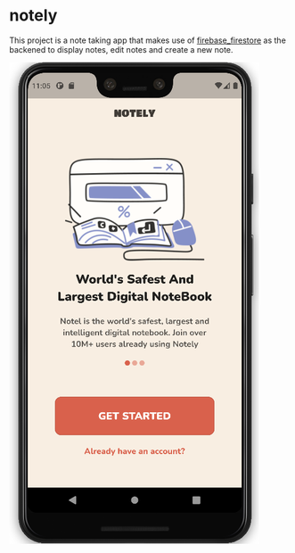 # notely

This project is a note taking app that makes use of [firebase_firestore](https://pub.dev/packages/cloud_firestore) as the backened to display notes, edit notes and create a new note.

![screenshot](https://github.com/De-pitcher/notely/blob/main/screenshots/Screenshot%20from%202022-09-14%2011-05-28.png)